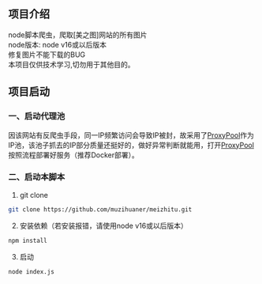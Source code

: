 ## 项目介绍
node脚本爬虫，爬取[美之图]网站的所有图片  
node版本: node v16或以后版本  
修复图片不能下载的BUG  
本项目仅供技术学习,切勿用于其他目的。  

## 项目启动

### 一、启动代理池
因该网站有反爬虫手段，同一IP频繁访问会导致IP被封，故采用了[ProxyPool](https://github.com/jhao104/proxy_pool/tree/master)作为IP池，该池子抓去的IP部分质量还挺好的，做好异常判断就能用，打开[ProxyPool](https://github.com/jhao104/proxy_pool/tree/master)按照流程部署好服务（推荐Docker部署）。


### 二、启动本脚本
1. git clone
```bash
git clone https://github.com/muzihuaner/meizhitu.git
```

2. 安装依赖（若安装报错，请使用node v16或以后版本）
```bash
npm install
```

3. 启动
```bash
node index.js
```
